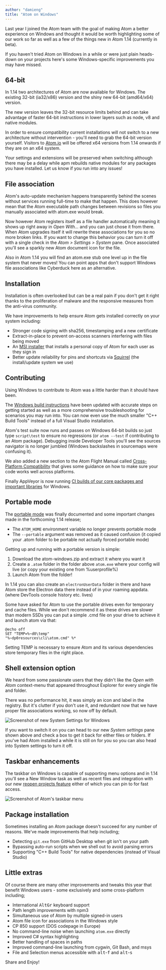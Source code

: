 ```yaml
---
author: "damieng"
title: "Atom on Windows"
---
```


Last year I joined the Atom team with the goal of making Atom a better experience on Windows and thought it would be worth highlighting some of our work so far as well as a few of the things new in Atom 1.14 (currently in beta).

If you haven't tried Atom on Windows in a while or were just plain heads-down on your projects here's some Windows-specific improvements you may have missed.

<!--more-->

## 64-bit

In 1.14 two architectures of Atom are now available for Windows. The existing 32-bit (ia32/x86) version and the shiny new 64-bit (amd64/x64) version.

The new version leaves the 32-bit resource limits behind and can take advantage of faster 64-bit instructions in lower layers such as node, v8 and native modules.

In order to ensure compatibility current installations will not switch to a new architecture without intervention - you'll need to grab the 64-bit version yourself. Visitors to [Atom.io](https://atom.io/) will be offered x64 versions from 1.14 onwards if they are on an x64 system.

Your settings and extensions will be preserved when switching although there may be a delay while apm rebuilds native modules for any packages you have installed. Let us know if you run into any issues!

## File association

Atom's auto-update mechanism happens transparently behind the scenes without services running full-time to make that happen. This does however mean that the Atom executable path changes between revisions so files you manually associated with atom.exe would break.

Now however Atom registers itself as a file handler automatically meaning it shows up right away in _Open With…_ and you can just chose it from there. When Atom upgrades itself it will rewrite these associations for you so no more broken links. If you want to change this behavior you can turn it off with a single check in the _Atom > Settings > System_ pane. Once associated you'll see a sparkly new Atom document icon for the file.

Also in Atom 1.14 you will find an atom.exe stub one level up in the file system that never moves! You can point apps that don't support Windows file associations like Cyberduck here as an alternative.

## Installation

Installation is often overlooked but can be a real pain if you don't get it right thanks to the proliferation of malware and the responsive measures from the anti-virus community.

We have improvements to help ensure Atom gets installed correctly on your system including:

- Stronger code signing with sha256, timestamping and a new certificate
- Extract-in-place to prevent on-access scanners interfering with files being moved
- An [MSI installer](https://flight-manual.atom.io/getting-started/sections/installing-atom/#msi-installer-for-windows) that installs a personal copy of Atom for each user as they sign in
- Better update reliability for pins and shortcuts via [Squirrel](https://github.com/Squirrel/Squirrel.Windows) (the install/update system we use)

## Contributing

Using Windows to contribute to Atom was a little harder than it should have been.

The [Windows build instructions](https://github.com/atom/atom/blob/master/docs/build-instructions/windows.md) have been updated with accurate steps on getting started as well as a more comprehensive troubleshooting for scenarios you may run into. You can now even use the much smaller "C++ Build Tools" instead of a full Visual Studio installation.

Atom's test suite now runs and passes on Windows 64-bit builds so just type `script\test` to ensure no regressions (or `atom --test` if contributing to an Atom package). Debugging inside Developer Tools you'll see the sources navigator is no longer jumbled (Windows backslashes in sourcemaps were confusing it).

We also added a new section to the Atom Flight Manual called [Cross-Platform Compatibility](https://flight-manual.atom.io/hacking-atom/sections/cross-platform-compatibility/) that gives some guidance on how to make sure your code works well across platforms.

Finally AppVeyor is now running [CI builds of our core packages and important  libraries](https://github.com/atom/atom/blob/master/docs/build-instructions/build-status.md) for Windows.

## Portable mode

The [portable mode](https://flight-manual.atom.io/getting-started/sections/installing-atom/#portable-mode) was finally documented and some important changes made in the forthcoming 1.14 release;

- The `ATOM_HOME` environment variable no longer prevents portable mode
- The `--portable` argument was removed as it caused confusion (it copied your .atom folder to be portable not actually forced portable mode)

Getting up and running with a portable version is simple:

1. Download the atom-windows.zip and extract it where you want it
2. Create a `.atom` folder in the folder above `atom.exe` where your config will live (or copy your existing one from %userprofile%)
3. Launch Atom from the folder!

In 1.14 you can also create an `electronUserData` folder in there and have Atom store the Electron data there instead of in your roaming appdata. (where DevTools console history etc. lives)

Some have asked for Atom to use the portable drives even for temporary and cache files. While we don't recommend it as these drives are slower than modern SSDs you can put a simple .cmd file on your drive to achieve it and launch atom via that:

```
@echo off
SET "TEMP=%~d0\temp"
"%~dp0resources\cli\atom.cmd" %*
```

Setting TEMP is necessary to ensure Atom and its various dependencies store temporary files in the right place.

## Shell extension option

We heard from some passionate users that they didn't like the _Open with Atom_ context-menu that appeared throughout Explorer for every single file and folder.

There was no performance hit, it was simply an icon and label in the registry. But it's clutter if you don't use it, and redundant now that we have proper file associations working, so now off by default.

![Screenshot of new System Settings for Windows](https://cloud.githubusercontent.com/assets/118951/20823658/0d6a7fd0-b80b-11e6-8729-e0215e9e4cb2.png)

If you want to switch it on you can head to our new _System settings_ pane shown above and check a box to get it back for either files or folders. If you've had Atom installed a while it is still on for you so you can also head into System settings to turn it off.

## Taskbar enhancements

The taskbar on Windows is capable of supporting menu options and in 1.14 you'll see a New Window task as well as recent files and integration with our new [reopen projects feature](https://github.com/atom/atom/pull/13046) either of which you can pin to for fast access.

![Screenshot of Atom's taskbar menu](https://cloud.githubusercontent.com/assets/118951/20551914/4e1a0630-b0fa-11e6-9207-f9b5203e88be.png)

## Package installation

Sometimes installing an Atom package doesn't succeed for any number of reasons. We've made improvements that help including;

- Detecting `git.exe` from GitHub Desktop when git isn't on your path
- Bypassing auto-run scripts when we shell out to avoid parsing errors
- Supporting "C++ Build Tools" for native dependencies (instead of Visual Studio)

## Little extras

Of course there are many other improvements and tweaks this year that benefit Windows users - some exclusively and some cross-platform including;

- International <kbd>AltGr</kbd> keyboard support
- Path length improvements with npm3
- Simultaneous use of Atom by multiple signed-in users
- Atom file icon for associations in the Windows style
- CP 850 support (DOS codepage in Europe)
- No command-line noise when launching `atom.exe` directly
- Improved C# syntax highlighting
- Better handling of spaces in paths
- Improved command-line launching from cygwin, Git Bash, and msys
- File and Selection menus accessible with <kbd>alt</kbd>-<kbd>f</kbd> and <kbd>alt</kbd>-<kbd>s</kbd>


Share and Enjoy!
